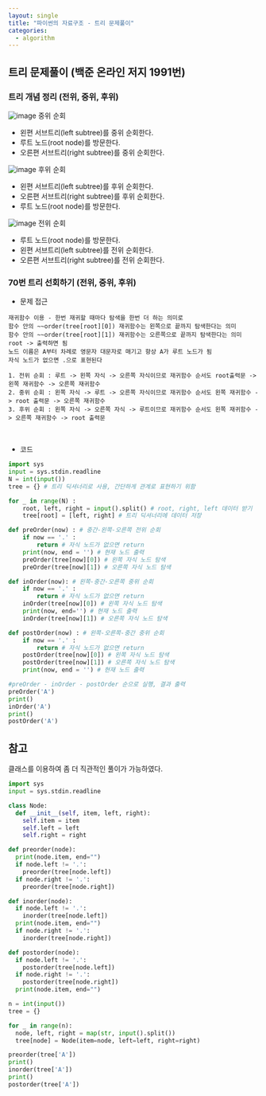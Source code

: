 ```yaml
---
layout: single
title: "파이썬의 자료구조 - 트리 문제풀이"
categories:
  - algorithm
---
```


## 트리 문제풀이 (백준 온라인 저지 1991번)
### 트리 개념 정리 (전위, 중위, 후위)


![image](https://user-images.githubusercontent.com/81789003/209483767-e1c517c6-2f5a-4e00-9697-6832743eb5c1.png)
중위 순회
- 왼편 서브트리(left subtree)를 중위 순회한다.
- 루트 노드(root node)를 방문한다.
- 오른편 서브트리(right subtree)를 중위 순회한다.


![image](https://user-images.githubusercontent.com/81789003/209483773-b9fd0cc1-df94-4380-82c9-fd548dfc9c80.png)
후위 순회
- 왼편 서브트리(left subtree)를 후위 순회한다.
- 오른편 서브트리(right subtree)를 후위 순회한다.
- 루트 노드(root node)를 방문한다.


![image](https://user-images.githubusercontent.com/81789003/209483775-fdf57fc3-0424-4596-bd26-f6018e4b2d40.png)
전위 순회
- 루트 노드(root node)를 방문한다.
- 왼편 서브트리(left subtree)를 전위 순회한다.
- 오른편 서브트리(right subtree)를 전위 순회한다.

### 70번 트리 선회하기 (전위, 중위, 후위)
- 문제 접근
```
재귀함수 이용 - 한번 재귀할 때마다 탐색을 한번 더 하는 의미로
함수 안의 ~~order(tree[root][0]) 재귀함수는 왼쪽으로 끝까지 탐색한다는 의미
함수 안의 ~~order(tree[root][1]) 재귀함수는 오른쪽으로 끝까지 탐색한다는 의미
root -> 출력하면 됨
노드 이름은 A부터 차례로 영문자 대문자로 매기고 항상 A가 루트 노드가 됨
자식 노드가 없으면 .으로 표현된다
```
```
1. 전위 순회 : 루트 -> 왼쪽 자식 -> 오른쪽 자식이므로 재귀함수 순서도 root출력문 -> 왼쪽 재귀함수 -> 오른쪽 재귀함수
2. 중위 순회 : 왼쪽 자식 -> 루트 -> 오른쪽 자식이므로 재귀함수 순서도 왼쪽 재귀함수 -> root 출력문 -> 오른쪽 재귀함수
3. 후위 순회 : 왼쪽 자식 -> 오른쪽 자식 -> 루트이므로 재귀함수 순서도 왼쪽 재귀함수 -> 오른쪽 재귀함수 -> root 출력문
```
<br>

- 코드


```python
import sys
input = sys.stdin.readline
N = int(input())
tree = {} # 트리 딕셔너리로 사용, 간단하게 관계로 표현하기 위함

for _ in range(N) :
    root, left, right = input().split() # root, right, left 데이터 받기
    tree[root] = [left, right] # 트리 딕셔너리에 데이터 저장

def preOrder(now) : # 중간-왼쪽-오른쪽 전위 순회
    if now == '.' :
        return # 자식 노드가 없으면 return
    print(now, end = '') # 현재 노드 출력
    preOrder(tree[now][0]) # 왼쪽 자식 노드 탐색
    preOrder(tree[now][1]) # 오른쪽 자식 노드 탐색

def inOrder(now): # 왼쪽-중간-오른쪽 중위 순회
    if now == '.' :
        return # 자식 노드가 없으면 return
    inOrder(tree[now][0]) # 왼쪽 자식 노드 탐색
    print(now, end='') # 현재 노드 출력
    inOrder(tree[now][1]) # 오른쪽 자식 노드 탐색

def postOrder(now) : # 왼쪽-오른쪽-중간 중위 순회
    if now == '.' :
        return # 자식 노드가 없으면 return
    postOrder(tree[now][0]) # 왼쪽 자식 노드 탐색
    postOrder(tree[now][1]) # 오른쪽 자식 노드 탐색
    print(now, end = '') # 현재 노드 출력

#preOrder - inOrder - postOrder 순으로 실행, 결과 출력
preOrder('A')
print()
inOrder('A')
print()
postOrder('A')

```

## 참고
클래스를 이용하여 좀 더 직관적인 풀이가 가능하였다.
```python
import sys
input = sys.stdin.readline

class Node:
  def __init__(self, item, left, right):
    self.item = item
    self.left = left
    self.right = right

def preorder(node):
  print(node.item, end="")
  if node.left != '.':
    preorder(tree[node.left])
  if node.right != '.':
    preorder(tree[node.right])

def inorder(node):
  if node.left != '.':
    inorder(tree[node.left])
  print(node.item, end="")
  if node.right != '.':
    inorder(tree[node.right])

def postorder(node):
  if node.left != '.':
    postorder(tree[node.left])
  if node.right != '.':
    postorder(tree[node.right])
  print(node.item, end="")

n = int(input())
tree = {}

for _ in range(n):
  node, left, right = map(str, input().split())
  tree[node] = Node(item=node, left=left, right=right)

preorder(tree['A'])
print()
inorder(tree['A'])
print()
postorder(tree['A'])
```
